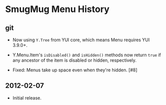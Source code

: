 SmugMug Menu History
====================

## git

* Now using `Y.Tree` from YUI core, which means Menu requires YUI 3.9.0+.

* Y.Menu.Item's `isDisabled()` and `isHidden()` methods now return `true` if any
  ancestor of the item is disabled or hidden, respectively.

* Fixed: Menus take up space even when they're hidden. [#8]

## 2012-02-07

* Initial release.
